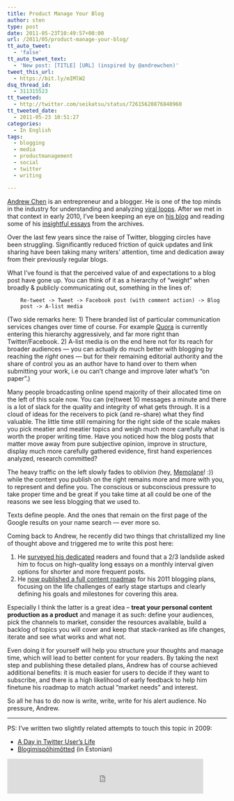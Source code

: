 ```yaml
---
title: Product Manage Your Blog
author: sten
type: post
date: 2011-05-23T10:49:57+00:00
url: /2011/05/product-manage-your-blog/
tt_auto_tweet:
  - 'false'
tt_auto_tweet_text:
  - 'New post: [TITLE] [URL] (inspired by @andrewchen)'
tweet_this_url:
  - https://bit.ly/mIMlW2
dsq_thread_id:
  - 311315523
tt_tweeted:
  - http://twitter.com/seikatsu/status/72615620876840960
tt_tweeted_date:
  - 2011-05-23 10:51:27
categories:
  - In English
tags:
  - blogging
  - media
  - productmanagement
  - social
  - twitter
  - writing

---
```

[Andrew Chen][1] is an entrepreneur and a blogger. He is one of the top minds in the industry for understanding and analyzing [viral loops][2]. After we met in that context in early 2010, I&#8217;ve been keeping an eye on [his blog][3] and reading some of his [insightful essays][4] from the archives.

Over the last few years since the raise of Twitter, blogging circles have been struggling. Significantly reduced friction of quick updates and link sharing have been taking many writers&#8217; attention, time and dedication away from their previously regular blogs.

What I&#8217;ve found is that the perceived value of and expectations to a blog post have gone up. You can think of it as a hierarchy of &#8220;weight&#8221; when broadly & publicly communicating out, something in the lines of:

<p style="padding-left: 30px;">
  <code>Re-tweet -&gt; Tweet -&gt; Facebook post (with comment action) -&gt; Blog post -&gt; A-list media</code>
</p>

(Two side remarks here: 1) There branded list of particular communication services changes over time of course. For example [Quora][5] is currently entering this hierarchy aggressively, and far more right than Twitter/Facebook. 2) A-list media is on the end here not for its reach for broader audiences &#8212; you can actually do much better with blogging by reaching the _right_ ones &#8212; but for their remaining editorial authority and the share of control you as an author have to hand over to them when submitting your work, i.e ou can&#8217;t change and improve later what&#8217;s &#8220;on paper&#8221;.)

Many people broadcasting online spend majority of their allocated time on the left of this scale now. You can (re)tweet 10 messages a minute and there is a lot of slack for the quality and integrity of what gets through. It is a cloud of ideas for the receivers to pick (and re-share) what they find valuable. The little time still remaining for the right side of the scale makes you pick meatier and meatier topics and weigh much more carefully what is worth the proper writing time. Have you noticed how the blog posts that matter move away from pure subjective opinion, improve in structure, display much more carefully gathered evidence, first hand experiences analyzed, research committed?

The heavy traffic on the left slowly fades to oblivion (hey, [Memolane][6]! :)) while the content you publish on the right remains more and more with you, to represent and define you. The conscious or subconscious pressure to take proper time and be great if you take time at all could be one of the reasons we see less blogging that we used to.

Texts define people. And the ones that remain on the first page of the Google results on your name search &#8212; ever more so.

Coming back to Andrew, he recently did two things that christallized my line of thought above and triggered me to write this post here:

  1. He [surveyed his dedicated][7] readers and found that a 2/3 landslide asked him to focus on high-quality long essays on a monthly interval given options for shorter and more frequent posts.
  2. He [now published a full content roadmap][8] for his 2011 blogging plans, focusing on the life challenges of early stage startups and clearly defining his goals and milestones for covering this area.

Especially I think the latter is a great idea &#8211; **treat your personal content production as a product** and manage it as such: define your audiences, pick the channels to market, consider the resources available, build a backlog of topics you will cover and keep that stack-ranked as life changes, iterate and see what works and what not.

Even doing it for yourself will help you structure your thoughts and manage time, which will lead to better content for your readers. By taking the next step and publishing these detailed plans, Andrew has of course achieved additional benefits: it is much easier for users to decide if they want to subscribe, and there is a high likelihood of early feedback to help him finetune his roadmap to match actual &#8220;market needs&#8221; and interest.

So all he has to do now is write, write, write for his alert audience. No pressure, Andrew.

* * *

PS: I&#8217;ve written two slightly related attempts to touch this topic in 2009:

  * [A Day in Twitter User&#8217;s Life][9]
  * [Blogimispõhimõtted][10] (in Estonian)

<iframe src="http://www.facebook.com/plugins/like.php?href=http%3A%2F%2Fsten.tamkivi.com%2F2011%2F05%2Fproduct-manage-your-blog%2F&layout=standard&show_faces=true&width=450&action=like&colorscheme=light&height=80" scrolling="no" frameborder="0" style="border:none; overflow:hidden; width:450px; height:80px;" allowTransparency="true"></iframe>

 [1]: http://andrewchenblog.com/about/
 [2]: http://andrewchenblog.com/2007/07/11/whats-your-viral-loop-understanding-the-engine-of-adoption/
 [3]: http://andrewchenblog.com/
 [4]: http://andrewchenblog.com/list-of-essays/
 [5]: http://quora.com/
 [6]: http://memolane.com
 [7]: http://andrewchenblog.com/2011/03/15/question-for-blog-readers-on-this-blogs-format/
 [8]: http://andrewchenblog.com/2011/05/22/2011-blogging-roadmap-zero-to-productmarket-fit/
 [9]: http://sten.tamkivi.com/2009/04/a_day_in_twitter_users_life/ "A Day in Twitter User’s Life"
 [10]: http://sten.tamkivi.com/2009/01/blogimispohimotted/ "Blogimispõhimõtted"